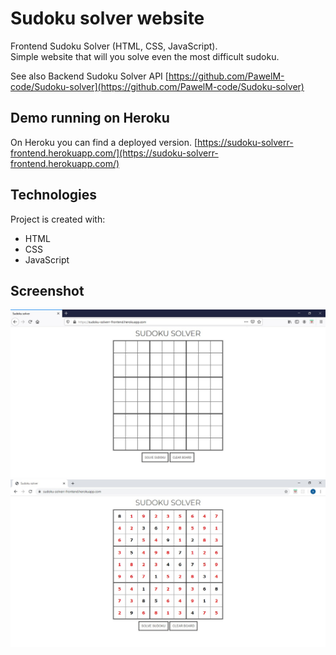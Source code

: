 # Sudoku solver website
Frontend Sudoku Solver (HTML, CSS, JavaScript).<br />
Simple website that will you solve even the most difficult sudoku.

See also Backend Sudoku Solver API [https://github.com/PawelM-code/Sudoku-solver](https://github.com/PawelM-code/Sudoku-solver) 

## Demo running on Heroku
On Heroku you can find a deployed version. [https://sudoku-solverr-frontend.herokuapp.com/](https://sudoku-solverr-frontend.herokuapp.com/)

## Technologies
Project is created with:
* HTML
* CSS
* JavaScript

## Screenshot
![](img/sudoku1.jpg)
![](img/sudoku2.jpg)
